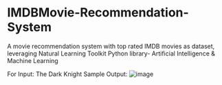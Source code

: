 # IMDBMovie-Recommendation-System
A movie recommendation system with top rated IMDB movies as dataset, leveraging Natural Learning Toolkit Python library- Artificial Intelligence &amp; Machine Learning

For Input: The Dark Knight
Sample Output: 
![image](https://github.com/Godhuli-De/IMDBMovie-Recommendation-System/assets/75137558/8c0a255b-f261-488b-8cb8-6750ad3ab65c)
